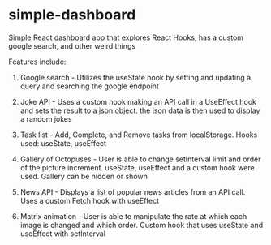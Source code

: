 # simple-dashboard
Simple React dashboard app that explores React Hooks, has a custom google search, and other weird things

Features include:

1. Google search - Utilizes the useState hook by setting and updating a query and searching the google endpoint

2. Joke API - Uses a custom hook making an API call in a UseEffect hook and sets the result to a json object.  the json data is then used to display a random jokes

3. Task list - Add, Complete, and Remove tasks from localStorage.  Hooks used: useState, useEffect

4. Gallery of Octopuses - User is able to change setInterval limit and order of the picture increment.  useState, useEffect and a custom hook were used. Gallery can be hidden or shown

5. News API - Displays a list of popular news articles from an API call.  Uses a custom Fetch hook with useEffect

6. Matrix animation - User is able to manipulate the rate at which each image is changed and which order. Custom hook that uses useState and useEffect with setInterval

